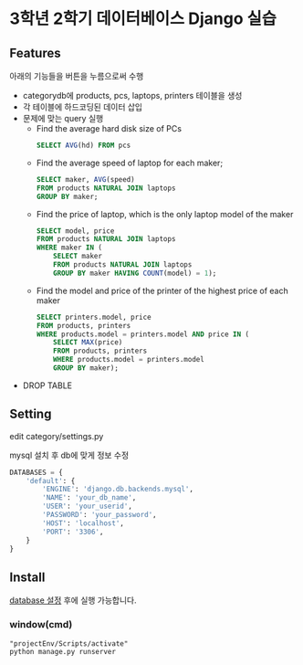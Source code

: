# 3학년 2학기 데이터베이스 Django 실습

## Features
아래의 기능들을 버튼을 누름으로써 수행
* categorydb에 products, pcs, laptops, printers 테이블을 생성
* 각 테이블에 하드코딩된 데이터 삽입
* 문제에 맞는 query 실행
    * Find the average hard disk size of PCs
        ```sql
        SELECT AVG(hd) FROM pcs
        ```
    * Find the average speed of laptop for each maker;
        ```sql
        SELECT maker, AVG(speed)
        FROM products NATURAL JOIN laptops
        GROUP BY maker;
        ```
    * Find the price of laptop, which is the only laptop model of the maker
        ```sql
        SELECT model, price
        FROM products NATURAL JOIN laptops
        WHERE maker IN (
            SELECT maker
            FROM products NATURAL JOIN laptops
            GROUP BY maker HAVING COUNT(model) = 1);
        ```
    * Find the model and price of the printer of the highest price of each maker
        ```sql
        SELECT printers.model, price
        FROM products, printers
        WHERE products.model = printers.model AND price IN (
            SELECT MAX(price)
            FROM products, printers
            WHERE products.model = printers.model
            GROUP BY maker);
        ```
* DROP TABLE

## Setting
edit category/settings.py

mysql 설치 후 db에 맞게 정보 수정
```python
DATABASES = {
    'default': {
        'ENGINE': 'django.db.backends.mysql',
        'NAME': 'your_db_name',
        'USER': 'your_userid',
        'PASSWORD': 'your_password',
        'HOST': 'localhost',
        'PORT': '3306',
    }
}
```

## Install
[database 설정](#setting) 후에 실행 가능합니다.

### window(cmd)
```
"projectEnv/Scripts/activate"
python manage.py runserver
```